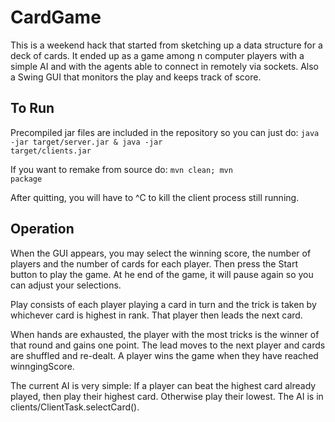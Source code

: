 # CardGame
This is a weekend hack that started from sketching up a data structure for a deck of cards.  It ended up as a game among n computer players with a simple AI and with the agents able to connect in remotely via sockets. Also a Swing GUI that monitors the play and keeps track of score.

## To Run
Precompiled jar files are included in the repository so you can just do:
<code>java -jar target/server.jar & java -jar target/clients.jar</code>

If you want to remake from source do:
<code>mvn clean; mvn package</code>

After quitting, you will have to ^C to kill the client process still running.

## Operation
When the GUI appears, you may select the winning score, the number of players and the number of cards for each player.  Then press the Start button to play the game.  At he end of the game, it will pause again so you can adjust your selections.

Play consists of each player playing a card in turn and the trick is taken by whichever card is highest in rank.  That player then leads the next card.

When hands are exhausted, the player with the most tricks is the winner of that round and gains one point. The lead moves to the next player and cards are shuffled and re-dealt. A player wins the game when they have reached winngingScore.

The current AI is very simple: If a player can beat the highest card already played, then play their highest card.  Otherwise play their lowest. The AI is in clients/ClientTask.selectCard().
